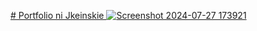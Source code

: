 [# Portfolio ni Jkeinskie
![Screenshot 2024-07-27 173921](https://github.com/user-attachments/assets/e61b394f-7f4e-48e1-9d42-5cd674607184)
](https://josephkein.github.io/portfolio-jkein/portfolio/portfolio.html)
